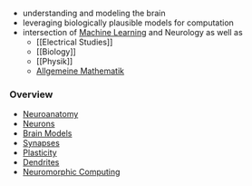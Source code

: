 + understanding and modeling the brain
+ leveraging biologically plausible models for computation
+ intersection of [Machine Learning](../Machine%20Learning/Machine%20Learning.md) and Neurology as well as
	+ [[Electrical Studies]]
	+ [[Biology]]
	+ [[Physik]]
	+ [Allgemeine Mathematik](../../../Mathematik/Allgemeine%20Mathematik/Allgemeine%20Mathematik.md)
### Overview
+ [Neuroanatomy](Neuroanatomy.md)
+ [Neurons](Neurons/Neurons.md)
+ [Brain Models](Brain%20Models/Brain%20Models.md)
+ [Synapses](Neurons/Synapses.md)
+ [Plasticity](Plasticity/Plasticity.md)
+ [Dendrites](Neurons/Dendrites.md)
+ [Neuromorphic Computing](Computation/Neuromorphic%20Computing.md)